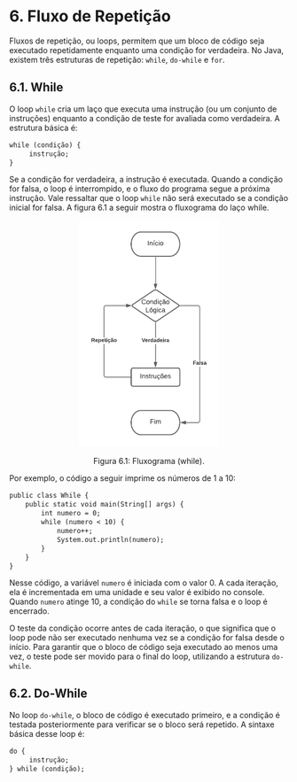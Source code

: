 # 6. Fluxo de Repetição

Fluxos de repetição, ou loops, permitem que um bloco de código seja executado repetidamente enquanto uma condição for verdadeira. No Java, existem três estruturas de repetição: `while`, `do-while` e `for`.

## 6.1. While

O loop `while` cria um laço que executa uma instrução (ou um conjunto de instruções) enquanto a condição de teste for avaliada como verdadeira. A estrutura básica é:

```
while (condição) {
     instrução;
}
```

Se a condição for verdadeira, a instrução é executada. Quando a condição for falsa, o loop é interrompido, e o fluxo do programa segue a próxima instrução. Vale ressaltar que o loop `while` não será executado se a condição inicial for falsa. A figura 6.1 a seguir mostra o fluxograma do laço while.

<div align="center">
    <img src="../imgs/while.png" width="50%" style="max-height: 120vh;"/>
    <p>Figura 6.1: Fluxograma (while).</p>
</div>

Por exemplo, o código a seguir imprime os números de 1 a 10:

```
public class While {
    public static void main(String[] args) {
        int numero = 0;
        while (numero < 10) {
            numero++;
            System.out.println(numero);
        }
    }
}
```

Nesse código, a variável `numero` é iniciada com o valor 0. A cada iteração, ela é incrementada em uma unidade e seu valor é exibido no console. Quando `numero` atinge 10, a condição do `while` se torna falsa e o loop é encerrado.

O teste da condição ocorre antes de cada iteração, o que significa que o loop pode não ser executado nenhuma vez se a condição for falsa desde o início. Para garantir que o bloco de código seja executado ao menos uma vez, o teste pode ser movido para o final do loop, utilizando a estrutura `do-while`.

## 6.2. Do-While

No loop `do-while`, o bloco de código é executado primeiro, e a condição é testada posteriormente para verificar se o bloco será repetido. A sintaxe básica desse loop é:

```
do {
     instrução;
} while (condição);
```